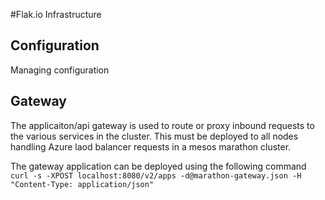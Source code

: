 #Flak.io Infrastructure

## Configuration
Managing configuration

## Gateway
The applicaiton/api gateway is used to route or proxy inbound requests to the various services in the cluster.  This must be deployed to all nodes handling Azure laod balancer requests in a mesos marathon cluster.

The gateway application can be deployed using the following command
```curl -s -XPOST localhost:8080/v2/apps -d@marathon-gateway.json -H "Content-Type: application/json"```
